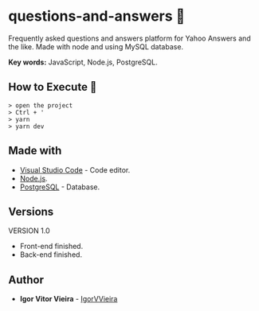 # questions-and-answers 🎯
Frequently asked questions and answers platform for Yahoo Answers and the like. Made with node and using MySQL database.

**Key words:** JavaScript, Node.js, PostgreSQL.

## How to Execute 🤔
```
> open the project
> Ctrl + '
> yarn
> yarn dev
```

## Made with
* [Visual Studio Code](https://code.visualstudio.com/) - Code editor.
* [Node.js](https://nodejs.org/en/).
* [PostgreSQL](https://www.postgresql.org/) - Database.

## Versions
VERSION 1.0
* Front-end finished.
* Back-end finished.

## Author
* **Igor Vitor Vieira** - [IgorVVieira](https://github.com/IgorVViera)